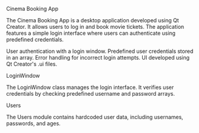 Cinema Booking App

The Cinema Booking App is a desktop application developed using Qt Creator. 
It allows users to log in and book movie tickets. 
The application features a simple login interface where users can authenticate using predefined credentials.

User authentication with a login window.
Predefined user credentials stored in an array.
Error handling for incorrect login attempts.
UI developed using Qt Creator's .ui files.

LoginWindow

The LoginWindow class manages the login interface. It verifies user credentials by checking predefined username and password arrays.

Users

The Users module contains hardcoded user data, including usernames, passwords, and ages.

